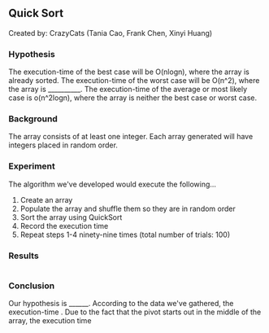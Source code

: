 ## Quick Sort
Created by: CrazyCats (Tania Cao, Frank Chen, Xinyi Huang)

### Hypothesis
The execution-time of the best case will be O(nlogn), where the array is already sorted. The execution-time of the worst case will be O(n^2), where the array is __________. The execution-time of the average or most likely case is o(n^2logn), where the array is neither the best case or worst case.

### Background
The array consists of at least one integer. Each array generated will have integers placed in random order.

### Experiment
The algorithm we've developed would execute the following...
1. Create an array
2. Populate the array and shuffle them so they are in random order
3. Sort the array using QuickSort
4. Record the execution time 
5. Repeat steps 1-4 ninety-nine times (total number of trials: 100)

### Results
![]()

### Conclusion
Our hypothesis is ______. According to the data we've gathered, the execution-time . Due to the fact that the pivot starts out in the middle of the array, the execution time 
